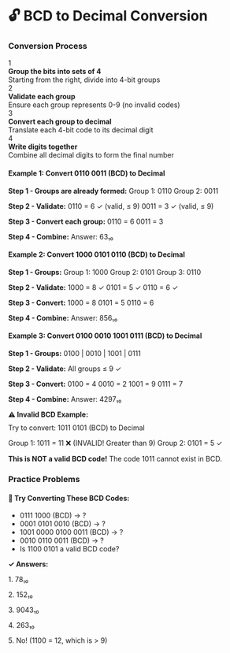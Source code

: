 # 🔓 BCD to Decimal Conversion

<div id="decoding" class="section">
                <div class="module">                    
<h3>Conversion Process</h3>
                    <div class="steps">
                        <div class="step">
                            <div class="step-number">1</div>
                            <div class="step-content">
                                <strong>Group the bits into sets of 4</strong><br>
                                Starting from the right, divide into 4-bit groups
                            </div>
                        </div>
                        <div class="step">
                            <div class="step-number">2</div>
                            <div class="step-content">
                                <strong>Validate each group</strong><br>
                                Ensure each group represents 0-9 (no invalid codes)
                            </div>
                        </div>
                        <div class="step">
                            <div class="step-number">3</div>
                            <div class="step-content">
                                <strong>Convert each group to decimal</strong><br>
                                Translate each 4-bit code to its decimal digit
                            </div>
                        </div>
                        <div class="step">
                            <div class="step-number">4</div>
                            <div class="step-content">
                                <strong>Write digits together</strong><br>
                                Combine all decimal digits to form the final number
                            </div>
                        </div>
                    </div>
                    
<div class="example">
                        <h4>Example 1: Convert 0110 0011 (BCD) to Decimal</h4>
                        <div class="calculation">
<strong>Step 1 - Groups are already formed:</strong>
Group 1: 0110
Group 2: 0011

<strong>Step 2 - Validate:</strong>
0110 = 6 ✓ (valid, ≤ 9)
0011 = 3 ✓ (valid, ≤ 9)

<strong>Step 3 - Convert each group:</strong>
0110 = 6
0011 = 3

<strong>Step 4 - Combine:</strong>
Answer: 63₁₀
                        </div>
                    </div>
                    
<div class="example">
                        <h4>Example 2: Convert 1000 0101 0110 (BCD) to Decimal</h4>
                        <div class="calculation">
<strong>Step 1 - Groups:</strong>
Group 1: 1000
Group 2: 0101
Group 3: 0110

<strong>Step 2 - Validate:</strong>
1000 = 8 ✓
0101 = 5 ✓
0110 = 6 ✓

<strong>Step 3 - Convert:</strong>
1000 = 8
0101 = 5
0110 = 6

<strong>Step 4 - Combine:</strong>
Answer: 856₁₀
                        </div>
                    </div>
                    
<div class="example">
                        <h4>Example 3: Convert 0100 0010 1001 0111 (BCD) to Decimal</h4>
                        <div class="calculation">
<strong>Step 1 - Groups:</strong>
0100 | 0010 | 1001 | 0111

<strong>Step 2 - Validate:</strong>
All groups ≤ 9 ✓

<strong>Step 3 - Convert:</strong>
0100 = 4
0010 = 2
1001 = 9
0111 = 7

<strong>Step 4 - Combine:</strong>
Answer: 4297₁₀
                        </div>
                    </div>
                    
<div class="warning">
                        <strong>⚠️ Invalid BCD Example:</strong>
                        <div class="calculation" style="margin-top: 10px;">
Try to convert: 1011 0101 (BCD) to Decimal

Group 1: 1011 = 11 ❌ (INVALID! Greater than 9)
Group 2: 0101 = 5 ✓

<strong>This is NOT a valid BCD code!</strong>
The code 1011 cannot exist in BCD.
                        </div>
                    </div>
                    
<h3>Practice Problems</h3>
                    <div class="key-points">
                        <h4>🎯 Try Converting These BCD Codes:</h4>
                        <ul>
                            <li>0111 1000 (BCD) → ?</li>
                            <li>0001 0101 0010 (BCD) → ?</li>
                            <li>1001 0000 0100 0011 (BCD) → ?</li>
                            <li>0010 0110 0011 (BCD) → ?</li>
                            <li>Is 1100 0101 a valid BCD code?</li>
                        </ul>
                    </div>
                    
<div class="success">
                        <strong>✓ Answers:</strong>
                        <div style="margin-top: 10px;">
                            <p>1. 78₁₀</p>
                            <p>2. 152₁₀</p>
                            <p>3. 9043₁₀</p>
                            <p>4. 263₁₀</p>
                            <p>5. No! (1100 = 12, which is > 9)</p>
                        </div>
                    </div>
                </div>
            </div>